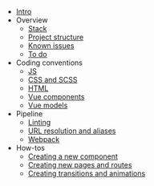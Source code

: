 
- [Intro](README.md)
- Overview
	- [Stack](overview/stack.md)
	- [Project structure](overview/project-structure.md)
	- [Known issues](overview/known-issues.md)
	- [To do](overview/todo.md)
- Coding conventions
	- [JS](conventions/js.md)
	- [CSS and SCSS](conventions/css.md)
	- [HTML](conventions/html.md)
	- [Vue components](conventions/vue-components.md)
	- [Vue models](conventions/vue-models.md)
- Pipeline
	- [Linting](pipeline/linting.md)
	- [URL resolution and aliases](pipeline/urls.md)
	- [Webpack](pipeline/webpack.md)
- How-tos
	- [Creating a new component](howto/components.md)
	- [Creating new pages and routes](howto/routes.md)
	- [Creating transitions and animations](howto/transitions.md)
